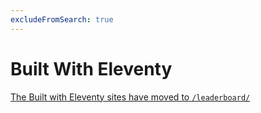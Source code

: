 ```yaml
---
excludeFromSearch: true
---
```

# Built With Eleventy

[The Built with Eleventy sites have moved to `/leaderboard/`](/leaderboard/)
